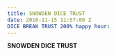 ```yaml
---
title: SNOWDEN DICE TRUST
date: 2016-11-15 11:57:00 Z
DICE BREAK TRUST 200% happy hour: 
---
```


**SNOWDEN DICE TRUST**